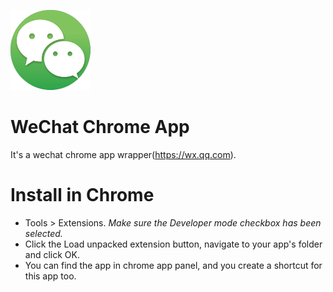 ![WeChat Chrome App](wechat-128.png)

# WeChat Chrome App

It's a wechat chrome app wrapper(https://wx.qq.com).

# Install in Chrome

- Tools > Extensions. _Make sure the Developer mode checkbox has been selected._
- Click the Load unpacked extension button, navigate to your app's folder and click OK.
- You can find the app in chrome app panel, and you create a shortcut for this app too.


